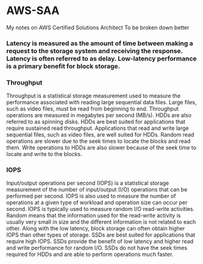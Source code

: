 # AWS-SAA
My notes on AWS Certified Solutions Architect
To be broken down better 

### Latency is measured as the amount of time between making a request to the storage system and receiving the response. Latency is often referred to as delay. Low-latency performance is a primary benefit for block storage.

### Throughput
Throughput is a statistical storage measurement used to measure the performance associated with reading large sequential data files. Large files, such as video files, must be read from beginning to end. Throughput operations are measured in megabytes per second (MB/s).
HDDs are also referred to as spinning disks. HDDs are best suited for applications that require sustained read throughput. Applications that read and write large sequential files, such as video files, are well suited for HDDs. Random read operations are slower due to the seek times to locate the blocks and read them. Write operations to HDDs are also slower because of the seek time to locate and write to the blocks.

### IOPS
Input/output operations per second (IOPS) is a statistical storage measurement of the number of input/output (I/O) operations that can be performed per second. IOPS is also used to measure the number of operations at a given type of workload and operation size can occur per second. IOPS is typically used to measure random I/O read-write activities. Random means that the information used for the read-write activity is usually very small in size and the different information is not related to each other.
Along with the low latency, block storage can often obtain higher IOPS than other types of storage. SSDs are best suited for applications that require high IOPS. SSDs provide the benefit of low latency and higher read and write performance for random I/O. SSDs do not have the seek times required for HDDs and are able to perform operations much faster.